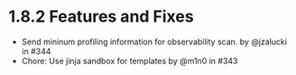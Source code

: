 # 1.8.2 Features and Fixes

* Send mininum profiling information for observability scan. by @jzalucki in #344
* Chore: Use jinja sandbox for templates by @m1n0 in #343
